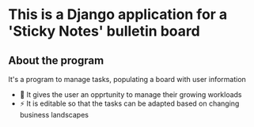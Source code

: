 # This is a Django application for a 'Sticky Notes' bulletin board

## About the program

It's a program to manage tasks, populating a board with user information

- 🌱 It gives the user an opprtunity to manage their growing workloads
- ⚡ It is editable so that the tasks can be adapted based on changing business landscapes
